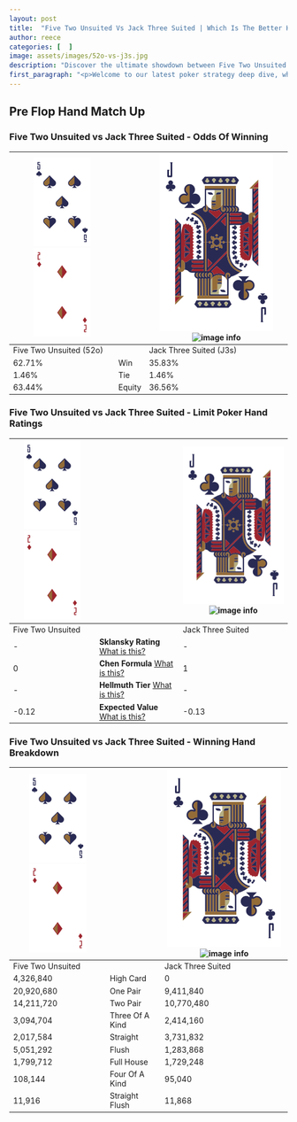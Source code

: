 ```yaml
---
layout: post
title:  "Five Two Unsuited Vs Jack Three Suited | Which Is The Better Hand In Poker? A Complete Guide"
author: reece
categories: [  ]
image: assets/images/52o-vs-j3s.jpg
description: "Discover the ultimate showdown between Five Two Unsuited and Jack Three Suited in poker! Uncover the odds, strategies, and scenarios where one hand triumphs over the other. Get ready to up your poker game with this thrilling analysis."
first_paragraph: "<p>Welcome to our latest poker strategy deep dive, where we're pitting two distinct hands against each other in a high-stakes showdown: Five Two Unsuited vs Jack Three Suited.</p><p>In the dynamic world of poker, every decision counts, and knowing which hand holds the upper hand is key to your success at the table.</p><p>In this article, we'll dissect these two hands, explore the scenarios where one dominates the other, and equip you with the knowledge to make strategic choices that can tip the odds in your favor.</p><p>Get ready to unravel the intriguing dynamics of these poker hands and elevate your game to new heights.</p>"
---
```




[comment]: # (sp0)

## Pre Flop Hand Match Up

<div class="table hand-ratings" markdown="1"> 



### Five Two Unsuited vs Jack Three Suited - Odds Of Winning


    
| ![image info](assets/images/hand1/5.png) ![image info](assets/images/hand1/2o.png) |  | ![image info](assets/images/hand2/J.png) ![image info](assets/images/hand2/3s.png) |
| -------- | -------- | -------- |
| Five Two Unsuited (52o) |  | Jack Three Suited (J3s) |
| 62.71% | Win | 35.83% |
| 1.46% | Tie | 1.46% |
| 63.44% | Equity | 36.56% |




[comment]: # (sp1)



### Five Two Unsuited vs Jack Three Suited - Limit Poker Hand Ratings


    
| ![image info](assets/images/hand1/5.png) ![image info](assets/images/hand1/2o.png) |  | ![image info](assets/images/hand2/J.png) ![image info](assets/images/hand2/3s.png) |
| -------- | -------- | -------- |
| Five Two Unsuited |  | Jack Three Suited |
| - | **Sklansky Rating** [What is this?](/sklansky-rating-explained) | - |
| 0 | **Chen Formula** [What is this?](/chen-formula-explained) | 1 |
| - | **Hellmuth Tier** [What is this?](/Hellmuth-tier-explained) | - |
| -0.12 | **Expected Value** [What is this?](/expected-value-explained) | -0.13 |




[comment]: # (sp2)



### Five Two Unsuited vs Jack Three Suited - Winning Hand Breakdown


    
| ![image info](assets/images/hand1/5.png) ![image info](assets/images/hand1/2o.png) |  | ![image info](assets/images/hand2/J.png) ![image info](assets/images/hand2/3s.png) |
| -------- | -------- | -------- |
| Five Two Unsuited |  | Jack Three Suited |
| 4,326,840 | High Card | 0 |
| 20,920,680 | One Pair | 9,411,840 |
| 14,211,720 | Two Pair | 10,770,480 |
| 3,094,704 | Three Of A Kind | 2,414,160 |
| 2,017,584 | Straight | 3,731,832 |
| 5,051,292 | Flush | 1,283,868 |
| 1,799,712 | Full House | 1,729,248 |
| 108,144 | Four Of A Kind | 95,040 |
| 11,916 | Straight Flush | 11,868 |




[comment]: # (sp3)



</div>

[comment]: # (sp4)



[comment]: # (sp5)

